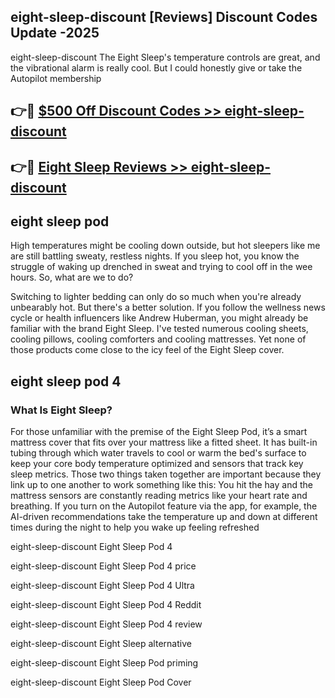 ## eight-sleep-discount [Reviews​] Discount Codes Update -2025

eight-sleep-discount The Eight Sleep's temperature controls are great, and the vibrational alarm is really cool. But I could honestly give or take the Autopilot membership

## 👉🔴 [$500 Off Discount Codes >> eight-sleep-discount](http://download.freeplayer.one?title=eight-sleep-discount&ref=18-ES)

## 👉🔴 [Eight Sleep Reviews >> eight-sleep-discount](http://download.freeplayer.one?title=eight-sleep-discount&ref=18-ES)

## eight sleep pod

High temperatures might be cooling down outside, but hot sleepers like me are still battling sweaty, restless nights. If you sleep hot, you know the struggle of waking up drenched in sweat and trying to cool off in the wee hours. So, what are we to do?

Switching to lighter bedding can only do so much when you're already unbearably hot. But there's a better solution. If you follow the wellness news cycle or health influencers like Andrew Huberman, you might already be familiar with the brand Eight Sleep. I've tested numerous cooling sheets, cooling pillows, cooling comforters and cooling mattresses. Yet none of those products come close to the icy feel of the Eight Sleep cover.

## eight sleep pod 4

### What Is Eight Sleep?

For those unfamiliar with the premise of the Eight Sleep Pod, it’s a smart mattress cover that fits over your mattress like a fitted sheet. It has built-in tubing through which water travels to cool or warm the bed's surface to keep your core body temperature optimized and sensors that track key sleep metrics. Those two things taken together are important because they link up to one another to work something like this: You hit the hay and the mattress sensors are constantly reading metrics like your heart rate and breathing. If you turn on the Autopilot feature via the app, for example, the AI-driven recommendations take the temperature up and down at different times during the night to help you wake up feeling refreshed

eight-sleep-discount Eight Sleep Pod 4

eight-sleep-discount Eight Sleep Pod 4 price

eight-sleep-discount Eight Sleep Pod 4 Ultra

eight-sleep-discount Eight Sleep Pod 4 Reddit

eight-sleep-discount Eight Sleep Pod 4 review

eight-sleep-discount Eight Sleep alternative

eight-sleep-discount Eight Sleep Pod priming

eight-sleep-discount Eight Sleep Pod Cover